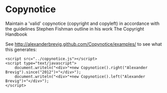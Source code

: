 Copynotice
==========

Maintain a 'valid' copynotice (copyright and copyleft) in accordance with the guidelines Stephen Fishman outline in his work The Copyright Handbook

See http://alexanderbrevig.github.com/Copynotice/examples/ to see what this generates:
    
    <script src="../copynotice.js"></script>
    <script type="text/javascript">
        document.writeln("<div>"+new Copynotice().right("Alexander Brevig").since("2012")+"</div>");
        document.writeln("<div>"+new Copynotice().left("Alexander Brevig")+"</div>");
    </script>
